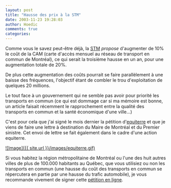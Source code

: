 ```yaml
---
layout: post
title: "Hausse des prix à la STM"
date: 2003-11-23 19:28:03
author: Hoedic
comments: true
categories: 
---
```



Comme vous le savez peut-être déjà, la <a href="http://stm.info/" title="Société de transport de Montréal">STM</a> *propose* d'augmenter de 10% le coût de la CAM (carte d'accès mensuel au réseau de transport en commun de Montréal), ce qui serait la troisième hausse en un an, pour une augmentation totale de 20%.

De plus cette augmentation des coûts pourrait se faire parallèlement à une baisse des fréquences, l'objectif étant de combler le trou d'exploitation de quelques 20 millions.

Le tout face à un gouvernement qui ne semble pas avoir pour priorité les transports en commun (ce qui est dommage car si ma mémoire est bonne, un article faisait récemment le rapprochement entre la qualité des transports en commun et la santé économique d'une ville...)

C'est pour cela que j'ai signé le mois dernier la pétition d'[equiterre](http://www.equiterre.qc.ca/) et que je viens de faire une lettre à destination du Maire de Montréal et du Premier sinistre. Cet envoi de lettre se fait également dans le cadre d'une action equiterre.

[![Image]({{ site.url }}/images/equiterre.gif)
](http://www.equiterre.qc.ca/petitions/)

Si vous habitez la région métropolitaine de Montréal ou l'une des huit autres villes de plus de 100.000 habitants au Québec, que vous utilisiez ou non les transports en commun (une hausse du coût des transports en commun se répercutera en partie par une hausse du trafic automobile), je vous recommande vivement de signer cette [pétition en ligne](http://www.equiterre.qc.ca/petitions/).